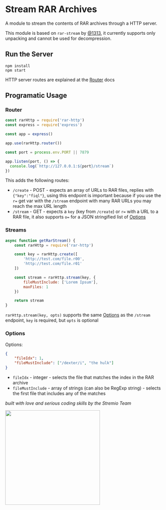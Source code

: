 # Stream RAR Archives

A module to stream the contents of RAR archives through a HTTP server.

This module is based on `rar-stream` by [@1313](https://github.com/1313), it currently supports only unpacking and cannot be used for decompression.


## Run the Server

```
npm install
npm start
```

HTTP server routes are explained at the [Router](#router) docs


## Programatic Usage


### Router

```javascript
const rarHttp = require('rar-http')
const express = require('express')

const app = express()

app.use(rarHttp.router())

const port = process.env.PORT || 7879

app.listen(port, () => {
  console.log(`http://127.0.0.1:${port}/stream`)
})
```

This adds the following routes:
- `/create` - POST - expects an array of URLs to RAR files, replies with `{"key":"fiql"}`, using this endpoint is important because if you use the `r=` get var with the `/stream` endpoint with many RAR URLs you may reach the max URL length
- `/stream` - GET - expects a `key` (key from `/create`) or `r=` with a URL to a RAR file, it also supports `o=` for a JSON stringified list of [Options](#options)


### Streams

```javascript
async function getRarStream() {
	const rarHttp = require('rar-http')

	const key = rarHttp.create([
		'http://test.com/file.r00',
		'http://test.com/file.r01'
	])

	const stream = rarHttp.stream(key, {
		fileMustInclude: ['Lorem Ipsum'],
		maxFiles: 1
	})

	return stream
}
```

`rarHttp.stream(key, opts)` supports the same [Options](#options) as the `/stream` endpoint, `key` is required, but `opts` is optional


### Options

Options:
```JSON
{
	"fileIdx": 1,
	"fileMustInclude": ["/dexter/i", "the hulk"]
}
```

- `fileIdx` - integer - selects the file that matches the index in the RAR archive
- `fileMustInclude` - array of strings (can also be RegExp string) - selects the first file that includes any of the matches

_built with love and serious coding skills by the Stremio Team_

<img src="https://blog.stremio.com/wp-content/uploads/2023/08/stremio-code-footer.jpg" width="300" />